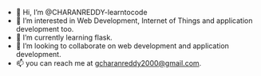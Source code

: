 - 👋 Hi, I’m @CHARANREDDY-learntocode
- 👀 I’m interested in Web Development, Internet of Things and application development too.
- 🌱 I’m currently learning flask.
- 💞️ I’m looking to collaborate on web development and application development.
- 📫 you can reach me at gcharanreddy2000@gmail.com.

<!---
CHARANREDDY-learntocode/CHARANREDDY-learntocode is a ✨ special ✨ repository because its `README.md` (this file) appears on your GitHub profile.
You can click the Preview link to take a look at your changes.
--->
